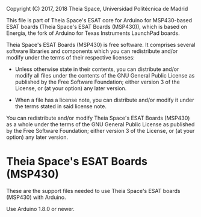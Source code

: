 Copyright (C) 2017, 2018 Theia Space, Universidad Politécnica de Madrid

This file is part of Theia Space's ESAT core for Arduino for
MSP430-based ESAT boards (Theia Space's ESAT Boards (MSP430)), which
is based on Energia, the fork of Arduino for Texas Instruments
LaunchPad boards.

Theia Space's ESAT Boards (MSP430) is free software.  It comprises
several software libraries and components which you can redistribute
and/or modify under the terms of their respective licenses:

  * Unless otherwise state in their contents, you can distribute
    and/or modify all files under the contents of the GNU General
    Public License as published by the Free Software Foundation;
    either version 3 of the License, or (at your option) any later
    version.

  * When a file has a license note, you can distribute and/or modify
    it under the terms stated in said license note.

You can redistribute and/or modify Theia Space's ESAT Boards (MSP430)
as a whole under the terms of the GNU General Public License as
published by the Free Software Foundation; either version 3 of the
License, or (at your option) any later version.


# Theia Space's ESAT Boards (MSP430)

These are the support files needed to use Theia Space's ESAT boards (MSP430) with Arduino.

Use Arduino 1.8.0 or newer.
